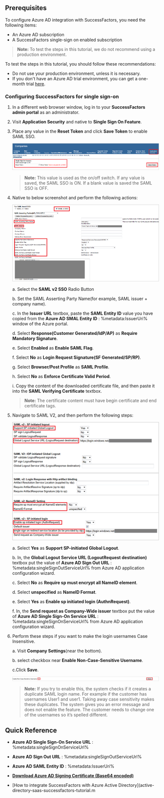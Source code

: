 ## Prerequisites

To configure Azure AD integration with SuccessFactors, you need the following items:

- An Azure AD subscription
- A SuccessFactors single-sign on enabled subscription

> **Note:**
> To test the steps in this tutorial, we do not recommend using a production environment.

To test the steps in this tutorial, you should follow these recommendations:

- Do not use your production environment, unless it is necessary.
- If you don't have an Azure AD trial environment, you can get a one-month trial [here](https://azure.microsoft.com/pricing/free-trial/).

### Configuring SuccessFactors for single sign-on

1. In a different web browser window, log in to your **SuccessFactors admin portal** as an administrator.
	
2. Visit **Application Security** and native to **Single Sign On Feature**. 

3. Place any value in the **Reset Token** and click **Save Token** to enable SAML SSO.
      
	![Configuring single sign-on on app side](./media/tutorial_successfactors_07.png) 

    > **Note:** 
    > This value is used as the on/off switch. If any value is saved, the SAML SSO is ON. If a blank value is saved the SAML SSO is OFF.

4. Native to below screenshot and perform the following actions:
   
    ![Configuring single sign-on on app side](./media/tutorial_successfactors_08.png)
   
    a. Select the **SAML v2 SSO** Radio Button
   
    b. Set the SAML Asserting Party Name(for example, SAML issuer + company name).
   
    c. In the **Issuer URL** textbox, paste the **SAML Entity ID** value you have copied from the **Azure AD SMAL Entity ID** : %metadata:IssuerUri% window of the Azure portal.
   
    d. Select **Response(Customer Generated/IdP/AP)** as **Require Mandatory Signature**.
   
    e. Select **Enabled** as **Enable SAML Flag**.
   
    f. Select **No** as **Login Request Signature(SF Generated/SP/RP)**.
   
    g. Select **Browser/Post Profile** as **SAML Profile**.
   
    h. Select **No** as **Enforce Certificate Valid Period**.
   
    i. Copy the content of the downloaded certificate file, and then paste it into the **SAML Verifying Certificate** textbox.

    > **Note:** 
    > The certificate content must have begin certificate and end certificate tags.

5. Navigate to SAML V2, and then perform the following steps:
   
    ![Configuring single sign-on on app side](./media/tutorial_successfactors_09.png)
   
    a. Select **Yes** as **Support SP-initiated Global Logout**.
   
    b. In, the **Global Logout Service URL (LogoutRequest destination)** textbox put the value of **Azure AD Sign Out URL** : %metadata:singleSignOutServiceUrl% from Azure AD application configuration wizard.
   
    c. Select **No** as **Require sp must encrypt all NameID element**.
   
    d. Select **unspecified** as **NameID Format**.
   
    e. Select **Yes** as **Enable sp initiated login (AuthnRequest)**.
   
    f. In, the **Send request as Company-Wide issuer** textbox put the value of **Azure AD Single Sign-On Service URL** : %metadata:singleSignOnServiceUrl% from Azure AD application configuration wizard.
6. Perform these steps if you want to make the login usernames Case Insensitive.
   
	a. Visit **Company Settings**(near the bottom).
   
	b. select checkbox near **Enable Non-Case-Sensitive Username**.
   
	c.Click **Save**.
   
	![Configuring single sign-on on app side](./media/tutorial_successfactors_10.png)

    > **Note:** 
    > If you try to enable this, the system checks if it creates a duplicate SAML login name. For example if the customer has usernames User1 and user1. Taking away case sensitivity makes these duplicates. The system gives you an error message and does not enable the feature. The customer needs to change one of the usernames so it’s spelled different. 

## Quick Reference

* **Azure AD Single Sign-On Service URL** : %metadata:singleSignOnServiceUrl%

* **Azure AD Sign Out URL** : %metadata:singleSignOutServiceUrl%

* **Azure AD SAML Entity ID** : %metadata:IssuerUri%

* **[Download Azure AD Signing Certificate (Base64 encoded)](%metadata:certificateDownloadBase64Url%)**

* [How to integrate SuccessFactors with Azure Active Directory](active-directory-saas-successfactors-tutorial.m